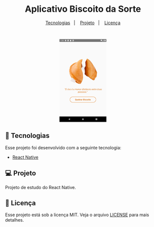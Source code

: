 <h1 align="center">
    Aplicativo Biscoito da Sorte
</h1>

<p align="center">
  <a href="#rocket-tecnologias">Tecnologias</a>&nbsp;&nbsp;&nbsp;|&nbsp;&nbsp;&nbsp;
  <a href="#-projeto">Projeto</a>&nbsp;&nbsp;&nbsp;|&nbsp;&nbsp;&nbsp;
  <a href="#memo-licença">Licença</a>
</p>

<br>

<p align="center">
  <img alt="home" src=".github/Home.png" width="30%">
</p>

## :rocket: Tecnologias

Esse projeto foi desenvolvido com a seguinte tecnologia:

- [React Native](https://reactnative.dev/)

## 💻 Projeto

Projeto de estudo do React Native.

## :memo: Licença

Esse projeto está sob a licença MIT. Veja o arquivo [LICENSE](LICENSE.md) para mais detalhes.
